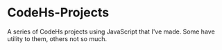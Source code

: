 # CodeHs-Projects
A series of CodeHs projects using JavaScript that I've made. Some have utility to them, others not so much.
